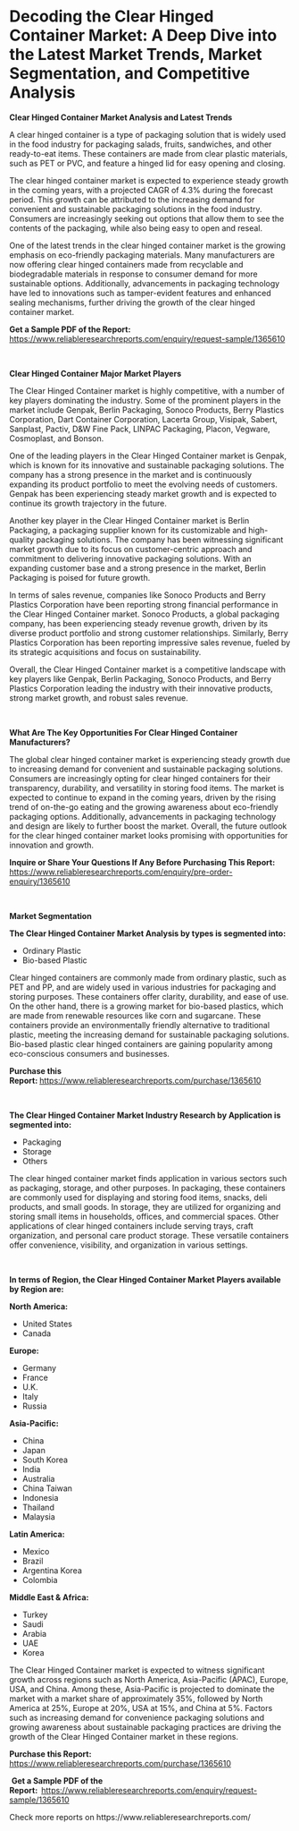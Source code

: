 <p><h1>Decoding the Clear Hinged Container Market: A Deep Dive into the Latest Market Trends, Market Segmentation, and Competitive Analysis</h1></p><p><strong>Clear Hinged Container Market Analysis and Latest Trends</strong></p>
<p><p>A clear hinged container is a type of packaging solution that is widely used in the food industry for packaging salads, fruits, sandwiches, and other ready-to-eat items. These containers are made from clear plastic materials, such as PET or PVC, and feature a hinged lid for easy opening and closing.</p><p>The clear hinged container market is expected to experience steady growth in the coming years, with a projected CAGR of 4.3% during the forecast period. This growth can be attributed to the increasing demand for convenient and sustainable packaging solutions in the food industry. Consumers are increasingly seeking out options that allow them to see the contents of the packaging, while also being easy to open and reseal.</p><p>One of the latest trends in the clear hinged container market is the growing emphasis on eco-friendly packaging materials. Many manufacturers are now offering clear hinged containers made from recyclable and biodegradable materials in response to consumer demand for more sustainable options. Additionally, advancements in packaging technology have led to innovations such as tamper-evident features and enhanced sealing mechanisms, further driving the growth of the clear hinged container market.</p></p>
<p><strong>Get a Sample PDF of the Report:&nbsp;</strong> <a href="https://www.reliableresearchreports.com/enquiry/request-sample/1365610">https://www.reliableresearchreports.com/enquiry/request-sample/1365610</a></p>
<p>&nbsp;</p>
<p><strong>Clear Hinged Container Major Market Players</strong></p>
<p><p>The Clear Hinged Container market is highly competitive, with a number of key players dominating the industry. Some of the prominent players in the market include Genpak, Berlin Packaging, Sonoco Products, Berry Plastics Corporation, Dart Container Corporation, Lacerta Group, Visipak, Sabert, Sanplast, Pactiv, D&W Fine Pack, LINPAC Packaging, Placon, Vegware, Cosmoplast, and Bonson.</p><p>One of the leading players in the Clear Hinged Container market is Genpak, which is known for its innovative and sustainable packaging solutions. The company has a strong presence in the market and is continuously expanding its product portfolio to meet the evolving needs of customers. Genpak has been experiencing steady market growth and is expected to continue its growth trajectory in the future.</p><p>Another key player in the Clear Hinged Container market is Berlin Packaging, a packaging supplier known for its customizable and high-quality packaging solutions. The company has been witnessing significant market growth due to its focus on customer-centric approach and commitment to delivering innovative packaging solutions. With an expanding customer base and a strong presence in the market, Berlin Packaging is poised for future growth.</p><p>In terms of sales revenue, companies like Sonoco Products and Berry Plastics Corporation have been reporting strong financial performance in the Clear Hinged Container market. Sonoco Products, a global packaging company, has been experiencing steady revenue growth, driven by its diverse product portfolio and strong customer relationships. Similarly, Berry Plastics Corporation has been reporting impressive sales revenue, fueled by its strategic acquisitions and focus on sustainability.</p><p>Overall, the Clear Hinged Container market is a competitive landscape with key players like Genpak, Berlin Packaging, Sonoco Products, and Berry Plastics Corporation leading the industry with their innovative products, strong market growth, and robust sales revenue.</p></p>
<p>&nbsp;</p>
<p><strong>What Are The Key Opportunities For Clear Hinged Container Manufacturers?</strong></p>
<p><p>The global clear hinged container market is experiencing steady growth due to increasing demand for convenient and sustainable packaging solutions. Consumers are increasingly opting for clear hinged containers for their transparency, durability, and versatility in storing food items. The market is expected to continue to expand in the coming years, driven by the rising trend of on-the-go eating and the growing awareness about eco-friendly packaging options. Additionally, advancements in packaging technology and design are likely to further boost the market. Overall, the future outlook for the clear hinged container market looks promising with opportunities for innovation and growth.</p></p>
<p><strong>Inquire or Share Your Questions If Any Before Purchasing This Report:</strong> <a href="https://www.reliableresearchreports.com/enquiry/pre-order-enquiry/1365610">https://www.reliableresearchreports.com/enquiry/pre-order-enquiry/1365610</a></p>
<p>&nbsp;</p>
<p><strong>Market Segmentation</strong></p>
<p><strong>The Clear Hinged Container Market Analysis by types is segmented into:</strong></p>
<p><ul><li>Ordinary Plastic</li><li>Bio-based Plastic</li></ul></p>
<p><p>Clear hinged containers are commonly made from ordinary plastic, such as PET and PP, and are widely used in various industries for packaging and storing purposes. These containers offer clarity, durability, and ease of use. On the other hand, there is a growing market for bio-based plastics, which are made from renewable resources like corn and sugarcane. These containers provide an environmentally friendly alternative to traditional plastic, meeting the increasing demand for sustainable packaging solutions. Bio-based plastic clear hinged containers are gaining popularity among eco-conscious consumers and businesses.</p></p>
<p><strong>Purchase this Report:&nbsp;</strong><a href="https://www.reliableresearchreports.com/purchase/1365610">https://www.reliableresearchreports.com/purchase/1365610</a></p>
<p>&nbsp;</p>
<p><strong>The Clear Hinged Container Market Industry Research by Application is segmented into:</strong></p>
<p><ul><li>Packaging</li><li>Storage</li><li>Others</li></ul></p>
<p><p>The clear hinged container market finds application in various sectors such as packaging, storage, and other purposes. In packaging, these containers are commonly used for displaying and storing food items, snacks, deli products, and small goods. In storage, they are utilized for organizing and storing small items in households, offices, and commercial spaces. Other applications of clear hinged containers include serving trays, craft organization, and personal care product storage. These versatile containers offer convenience, visibility, and organization in various settings.</p></p>
<p>&nbsp;</p>
<p><strong>In terms of Region, the Clear Hinged Container Market Players available by Region are:</strong></p>
<p>
    <p> <strong> North America: </strong>
        <ul>
            <li>United States</li>
            <li>Canada</li>
        </ul>
        </p> 
    <p> <strong> Europe: </strong>
        <ul>
            <li>Germany</li>
            <li>France</li>
            <li>U.K.</li>
            <li>Italy</li>
            <li>Russia</li>
        </ul>
        </p> 
    <p> <strong> Asia-Pacific: </strong>
        <ul>
            <li>China</li>
            <li>Japan</li>
            <li>South Korea</li>
            <li>India</li>
            <li>Australia</li>
            <li>China Taiwan</li>
            <li>Indonesia</li>
            <li>Thailand</li>
            <li>Malaysia</li>
        </ul>
        </p> 
    <p> <strong> Latin America: </strong>
        <ul>
            <li>Mexico</li>
            <li>Brazil</li>
            <li>Argentina Korea</li>
            <li>Colombia</li>
        </ul>
        </p> 
    <p> <strong> Middle East & Africa: </strong>
        <ul>
            <li>Turkey</li>
            <li>Saudi</li>
            <li>Arabia</li>
            <li>UAE</li>
            <li>Korea</li>
        </ul>
    </p>
    </p>
<p><p>The Clear Hinged Container market is expected to witness significant growth across regions such as North America, Asia-Pacific (APAC), Europe, USA, and China. Among these, Asia-Pacific is projected to dominate the market with a market share of approximately 35%, followed by North America at 25%, Europe at 20%, USA at 15%, and China at 5%. Factors such as increasing demand for convenience packaging solutions and growing awareness about sustainable packaging practices are driving the growth of the Clear Hinged Container market in these regions.</p></p>
<p><strong>Purchase this Report: </strong><a href="https://www.reliableresearchreports.com/purchase/1365610">https://www.reliableresearchreports.com/purchase/1365610</a></p>
<p>&nbsp;<strong>Get a Sample PDF of the Report:&nbsp;&nbsp;</strong><a href="https://www.reliableresearchreports.com/enquiry/request-sample/1365610">https://www.reliableresearchreports.com/enquiry/request-sample/1365610</a></p>
<p><strong></strong></p>
<p>Check more reports on https://www.reliableresearchreports.com/</p>